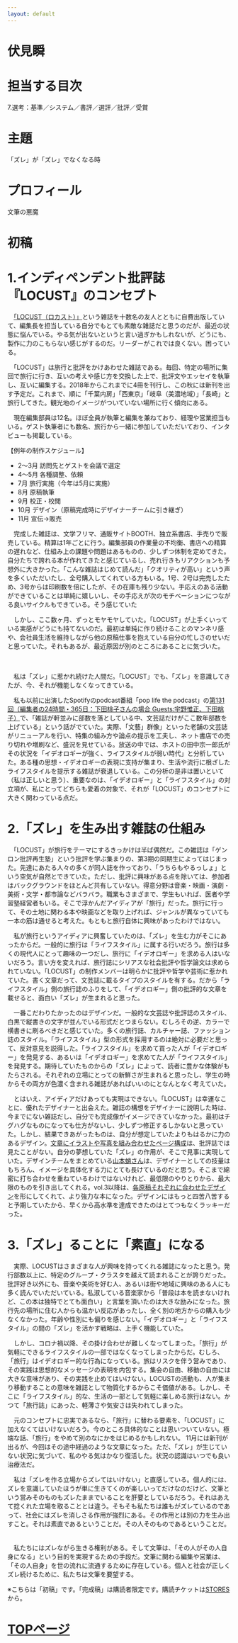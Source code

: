 ```yaml
---
layout: default
---
```


# 伏見瞬

# 担当する目次
7.選考：基準／システム／書評／選評／批評／受賞

# 主題
「ズレ」が「ズレ」でなくなる時

# プロフィール
文筆の悪魔

# 初稿
# 1.インディペンデント批評誌『LOCUST』のコンセプト

　[「LOCUST（ロカスト）」](https://locust.booth.pm/)という雑誌を十数名の友人とともに自費出版していて、編集長を担当している自分でもとても素敵な雑誌だと思うのだが、最近の状態に悩んでいる。やる気が出ないというと言い過ぎかもしれないが、どうにも、製作に力のこもらない感じがするのだ。リーダーがこれでは良くない。困っている。

　「LOCUST」は旅行と批評をかけあわせた雑誌である。毎回、特定の場所に集団で旅行に行き、互いの考えや感じ方を交換した上で、批評文やエッセイを執筆し、互いに編集する。2018年からこれまでに4冊を刊行し、この秋には新刊を出す予定だ。これまで、順に「千葉内房」「西東京」「岐阜（美濃地域）」「長崎」と旅行してきた。観光地のイメージがついていない場所に行く傾向にある。

　現在編集部員は12名。ほぼ全員が執筆と編集を兼ねており、経理や営業担当もいる。ゲスト執筆者にも数名、旅行から一緒に参加していただいており、インタビューも掲載している。

【例年の制作スケジュール】
- 2〜3月 訪問先とゲストを会議で選定
- 4〜5月 各種調整、依頼
- 7月 旅行実施（今年は5月に実施）
- 8月 原稿執筆
- 9月 校正・校閲
- 10月 デザイン（原稿完成時にデザイナーチームに引き継ぎ）
- 11月 宣伝→販売
　

　完成した雑誌は、文学フリマ、通販サイトBOOTH、独立系書店、手売りで販売している。精算は1年ごとに行う。編集部員の作業量の不均衡、書店への精算の遅れなど、仕組み上の課題や問題はあるものの、少しずつ体制を定めてきた。自分たちで誇れる本が作れてきたと感じているし、売れ行きもリアクションも予想外に大きかった。「こんな雑誌はじめて読んだ」「クオリティが高い」という声を多くいただいたし、全号購入してくれている方もいる。1号、2号は完売したため、3号からは印刷数を倍にしたが、その在庫も残り少ない。手応えのある活動ができていることは単純に嬉しいし、その手応えが次のモチベーションにつながる良いサイクルもできている。そう感じていた　

　しかし、ここ数ヶ月、ずっとモヤモヤしていた。「LOCUST」が上手くいっている実感がどうにも持てないのだ。最初は単純に作り続けることのマンネリ感や、会社員生活を維持しながら他の原稿仕事を抱えている自分の忙しさのせいだと思っていた。それもあるが、最近原因が別のところにあることに気づいた。

　

　私は「ズレ」に惹かれ続けた人間だ。「LOCUST」でも、「ズレ」を意識してきたが、今、それが機能しなくなってきている。

　私も以前に出演したSpotifyのpodcast番組「pop life the podcast」の[第131回（編集者の24時間・365日：下田桃子さんの場合 Guests:宇野惟正、下田桃子）](https://open.spotify.com/episode/4f9qgBITE5QRX0Pm31KjVT?si=fPwIBZUpT_Swlw56oMedlA&dl_branch=1)で、「雑誌が軒並みに部数を落としている中、文芸誌だけがここ数年部数を上げている」という話がでていた。実際、「文藝」群像」といった老舗の文芸誌がリニューアルを行い、特集の組み方や論点の提示を工夫し、ネット書店での売り切れや増刷など、盛況を見せている。放送の中では、ホストの田中宗一郎氏がその状況を「イデオロギーが強く、ライフスタイルが弱い時代」と分析していた。ある種の思想・イデオロギーの表現に支持が集まり、生活や流行に根ざしたライフスタイルを提示する雑誌が衰退している。この分析の是非は置いといて（私は正しいと思う）、重要なのは、「イデオロギー」と「ライフスタイル」の対立項が、私にとってどちらも愛着の対象で、それが「LOCUST」のコンセプトに大きく関わっている点だ。


# 2.「ズレ」を生み出す雑誌の仕組み

　「LOCUST」が旅行をテーマにするきっかけは半ば偶然だ。この雑誌は「ゲンロン批評再生塾」という批評を学ぶ集まりの、第3期の同期生によってはじまった。先達にあたる人々の多くが同人誌を作っており、「うちらもやるっしょ」という空気が自然とできていた。ただし、批評に興味がある点を除いては、参加者はバックグラウンドをほとんど共有していない。得意分野は音楽・映画・演劇・美術・文学・都市論などバラバラ。職業もさまざまで、学生もいれば、医者や学習塾経営者もいる。そこで浮かんだアイディアが「旅行」だった。旅行に行って、その土地に関わる本や映画などを取り上げれば、ジャンルが異なっていても一本の筋は通せると考えた。もともと旅行自体に興味があったわけではない。

　私が旅行というアイディアに興奮していたのは、「ズレ」を生む力がそこにあったからだ。一般的に旅行は「ライフスタイル」に属する行いだろう。旅行は多くの現代人にとって趣味の一つだし、旅行に「イデオロギー」を求める人はいないだろう。言い方を変えれば、旅行誌にシリアスな社会批評や哲学論文は求められていない。「LOCUST」の制作メンバーは明らかに批評や哲学や芸術に惹かれていた。書く文章だって、文芸誌に載るタイプのスタイルを有する。だから「ライフスタイル」側の旅行誌のふりをして、「イデオロギー」側の批評的な文章を載せると、面白い「ズレ」が生まれると思った。

　一番こだわりたかったのはデザインだ。一般的な文芸誌や批評誌のスタイル、白黒で縦書きの文字が並んでいる形式だとつまらない。むしろその逆、カラーで横書きに刷るべきだと感じていた。多くの旅行誌、カルチャー誌、ファッション誌のスタイル。「ライフスタイル」型の形式を採用するのは絶対に必要だと思って、反対意見を説得した。「ライフスタイル」を求めて買った人が「イデオロギー」を発見する、あるいは「イデオロギー」を求めてた人が「ライフスタイル」を発見する。期待していたものからの「ズレ」によって、読者に豊かな体験がもたらされる。それぞれの立場にとっての新鮮さが生まれると思ったし、学生の時からその両方が色濃く含まれる雑誌があればいいのにとなんとなく考えていた。

　とはいえ、アイディアだけあっても実現はできない。「LOCUST」は幸運なことに、優れたデザイナーと出会えた。雑誌の構想をデザイナーに説明した時は、今までにない雑誌だし、自分でも完成像がイメージできていなかった。最初はチグハグなものになっても仕方がないし、少しずつ修正するしかないと思っていた。しかし、結果できあがったものは、自分が想定していたよりもはるかに力のあるデザイン。[文章にイラストや写真を組み合わせたページ構成](https://locust.booth.pm/items/1113008)は、批評誌では見たことがない。自分の夢想していた「ズレ」の作用が、そこで見事に実現していた。デザインチームをまとめている[山本蛸さん](https://octopako.xxxxxxxx.jp/)は、デザイナーとしての技量はもちろん、イメージを具体化する力にとても長けているのだと思う。そこまで綿密に打ち合わせを重ねているわけではないけれど、最低限のやりとりから、最大限のものを引き出してくれる。vol.3以降は、[各原稿それぞれに合わせたデザイン](https://locust.booth.pm/items/1690085)を形にしてくれて、より強力な本になった。デザインにはもっと四苦八苦すると予期していたから、早くから高水準を達成できたのはとてつもなくラッキーだった。


# 3.「ズレ」ることに「素直」になる

　実際、LOCUSTはさまざまな人が興味を持ってくれる雑誌になったと思う。発行部数以上に、特定のグループ・クラスタを越えて読まれることが誇りだった。批評好き以外にも、音楽や美術を好む人、あるいは街や地域に興味のある人にも多く読んでいただいている。私淑している音楽家から「普段は本を読まないけれど、この本は独特でとても面白い」と言葉を頂いたのは大きな励みになった。旅行先の場所に住む人からも温かい反応があったし、全く別の地方からの購入も少なくなかった。年齢や性別にも偏りを感じない。「イデオロギー」と「ライフスタイル」の間の「ズレ」を活かす戦略は、上手く機能していた。　　

　しかし、コロナ禍以降、その掛け合わせが難しくなってしまった。「旅行」が気軽にできるライフスタイルの一部ではなくなってしまったからだ。むしろ、「旅行」はイデオロギー的な行為になっている。旅はリスクを伴う営みであり、その実践は思想的なメッセージの表明を内包する。集会の自由、移動の自由には大きな意味があり、その実践を止めてはいけない。LOCUSTの活動も、人が集まり移動することの意味を雑誌として物質化するからこそ価値がある。しかし、そこに「ライフスタイル」的な、生活の一部として気軽に楽しめる旅行はない。かつて「旅行誌」にあった、軽薄さや気安さは失われてしまった。 　 　

　元のコンセプトに忠実であるなら、「旅行」に替わる要素を、「LOCUST」に加えなくてはいけないだろう。今のところ具体的なことは思いついていない。極端な話、「旅行」をやめて別のなにかをはじめるかもしれない。 11月には新刊が出るが、今回はその途中経過のような文章になった。ただ、「ズレ」が生じていない状況に気づいて、私のやる気はかなり復活した。状況の認識はいつでも良い治療法だ。 

 　私は「ズレを作る立場からズレてはいけない」と直感している。個人的には、ズレを意識していたほうが単に生きてくのが楽しいってだけなのだけど、文筆という営みそのものもズレたままでいることを肝要としているだろう。それはあえて捻くれた立場を取ることとは違う。そもそも私たちは誰もがズレているのであって、社会にはズレを消しさる作用が強烈にある。その作用とは別の力を生み出すこと。それは素直であるということだ。その人そのものであるということだ。 　

　私たちにはズレながら生きる権利がある。そして文筆は、「その人がその人自身になる」という目的を実現するための手段だ。文筆に関わる編集や営業は、「その人自身」を世の流れに流通するために存在している。個人と社会が正しくズレ続けるために、私たちは文筆を要望する。

※こちらは「初稿」です。「完成稿」は購読者限定です。購読チケットは[STORES](https://authors-note.stores.jp/)から。

# [TOPページ](./index.md)
